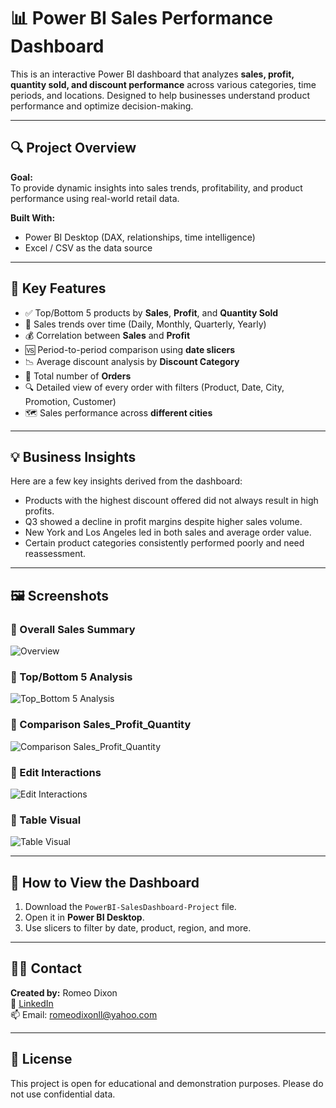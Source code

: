 # 📊 Power BI Sales Performance Dashboard

This is an interactive Power BI dashboard that analyzes **sales, profit, quantity sold, and discount performance** across various categories, time periods, and locations. Designed to help businesses understand product performance and optimize decision-making.

---

## 🔍 Project Overview

**Goal:**  
To provide dynamic insights into sales trends, profitability, and product performance using real-world retail data.

**Built With:**  
- Power BI Desktop (DAX, relationships, time intelligence)
- Excel / CSV as the data source

---

## 📌 Key Features

- ✅ Top/Bottom 5 products by **Sales**, **Profit**, and **Quantity Sold**
- 📆 Sales trends over time (Daily, Monthly, Quarterly, Yearly)
- 💰 Correlation between **Sales** and **Profit**
- 🆚 Period-to-period comparison using **date slicers**
- 📉 Average discount analysis by **Discount Category**
- 🔢 Total number of **Orders**
- 🔍 Detailed view of every order with filters (Product, Date, City, Promotion, Customer)
- 🗺 Sales performance across **different cities**

---

## 💡 Business Insights

Here are a few key insights derived from the dashboard:

- Products with the highest discount offered did not always result in high profits.
- Q3 showed a decline in profit margins despite higher sales volume.
- New York and Los Angeles led in both sales and average order value.
- Certain product categories consistently performed poorly and need reassessment.

---

## 🖼️ Screenshots
### 🔹 Overall Sales Summary  
![Overview](https://github.com/user-attachments/assets/6ae151a7-b643-4202-8044-c6ddecfc3bbe)

### 🔹 Top/Bottom 5 Analysis
![Top_Bottom 5 Analysis](https://github.com/user-attachments/assets/5553a751-27f7-4ed0-9efe-3e7150acb18b)

### 🔹 Comparison Sales_Profit_Quantity
![Comparison Sales_Profit_Quantity](https://github.com/user-attachments/assets/b1a9dd69-b37c-4659-a391-023909ff90da)

### 🔹 Edit Interactions
![Edit Interactions](https://github.com/user-attachments/assets/7cd20901-a341-4fdf-83f5-731c718f1f18)

### 🔹 Table Visual
![Table Visual](https://github.com/user-attachments/assets/42613721-0e23-4271-88c4-aa0baca7fb28)

---

## 🚀 How to View the Dashboard

1. Download the `PowerBI-SalesDashboard-Project` file.
2. Open it in **Power BI Desktop**.
3. Use slicers to filter by date, product, region, and more.

---

## 🙋‍♂️ Contact

**Created by:** Romeo Dixon  
🔗 [LinkedIn](https://www.linkedin.com/in/romeodixonll/)  
📫 Email: romeodixonll@yahoo.com

---

## 📝 License

This project is open for educational and demonstration purposes. Please do not use confidential data.
